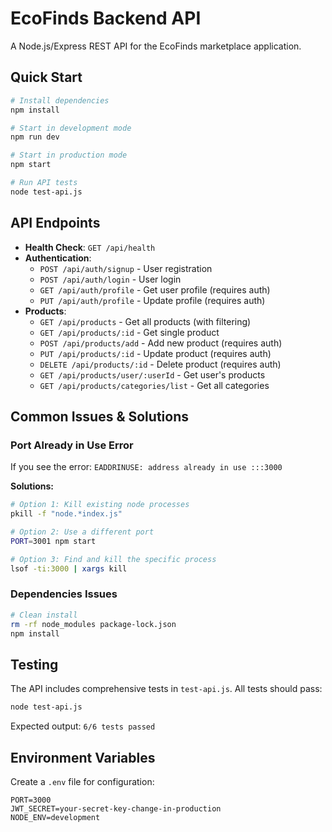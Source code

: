 # EcoFinds Backend API

A Node.js/Express REST API for the EcoFinds marketplace application.

## Quick Start

```bash
# Install dependencies
npm install

# Start in development mode
npm run dev

# Start in production mode
npm start

# Run API tests
node test-api.js
```

## API Endpoints

- **Health Check**: `GET /api/health`
- **Authentication**: 
  - `POST /api/auth/signup` - User registration
  - `POST /api/auth/login` - User login
  - `GET /api/auth/profile` - Get user profile (requires auth)
  - `PUT /api/auth/profile` - Update profile (requires auth)
- **Products**:
  - `GET /api/products` - Get all products (with filtering)
  - `GET /api/products/:id` - Get single product
  - `POST /api/products/add` - Add new product (requires auth)
  - `PUT /api/products/:id` - Update product (requires auth)
  - `DELETE /api/products/:id` - Delete product (requires auth)
  - `GET /api/products/user/:userId` - Get user's products
  - `GET /api/products/categories/list` - Get all categories

## Common Issues & Solutions

### Port Already in Use Error
If you see the error: `EADDRINUSE: address already in use :::3000`

**Solutions:**
```bash
# Option 1: Kill existing node processes
pkill -f "node.*index.js"

# Option 2: Use a different port
PORT=3001 npm start

# Option 3: Find and kill the specific process
lsof -ti:3000 | xargs kill
```

### Dependencies Issues
```bash
# Clean install
rm -rf node_modules package-lock.json
npm install
```

## Testing

The API includes comprehensive tests in `test-api.js`. All tests should pass:

```bash
node test-api.js
```

Expected output: `6/6 tests passed`

## Environment Variables

Create a `.env` file for configuration:

```env
PORT=3000
JWT_SECRET=your-secret-key-change-in-production
NODE_ENV=development
```